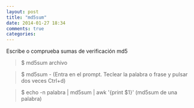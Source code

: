 ```yaml
---
layout: post
title: "md5sum"
date: 2014-01-27 18:34
comments: true
categories: 
---
```

Escribe o comprueba sumas de verificación md5

>$ md5sum archivo 

>$ md5sum -  (Entra en el prompt. Teclear la palabra o frase y pulsar dos veces Ctrl+d)

>$ echo -n palabra | md5sum | awk '{print $1}' (md5sum de una palabra)

